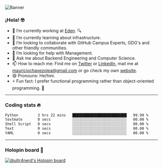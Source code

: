 ![Banner](banner.gif)
### ¡Hola! 🤓

- 🔭 I’m currently working at [Eden](https://edenmed.com/). 🔍
- 🌱 I’m currently learning about infrastructure.
- 👯 I’m looking to collaborate with GitHub Campus Experts, GDG's and other friendly communities.
- 🤔 I’m looking for help with Management.
- 💬 Ask me about Backend Engineering and Computer Science.
- 📫 How to reach me: Find me on [Twitter](https://twitter.com/ultr4nerd) or [LinkedIn](https://www.linkedin.com/in/ultr4nerd), mail me at [mauriciochavezolea@gmail.com](mailto:mauriciochavezolea@gmail.com) or go check my own [website](https://mauriciochavez.dev).
- 😄 Pronouns: He/him. 
- ⚡ Fun fact: I prefer functional programming rather than object-oriented programming. 🤭
---

### Coding stats 🔥

<!--START_SECTION:waka-->

```txt
Python         3 hrs 22 mins   █████████████████████████   99.99 %
textmate       0 secs          ░░░░░░░░░░░░░░░░░░░░░░░░░   00.00 %
Shell Script   0 secs          ░░░░░░░░░░░░░░░░░░░░░░░░░   00.00 %
Text           0 secs          ░░░░░░░░░░░░░░░░░░░░░░░░░   00.00 %
YAML           0 secs          ░░░░░░░░░░░░░░░░░░░░░░░░░   00.00 %
```

<!--END_SECTION:waka-->

---

### Holopin board 🦖

[![@ultr4nerd's Holopin board](https://holopin.me/ultr4nerd)](https://holopin.io/@ultr4nerd)
